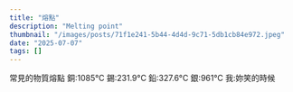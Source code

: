 ```yaml
---
title: "熔點"
description: "Melting point"
thumbnail: "/images/posts/71f1e241-5b44-4d4d-9c71-5db1cb84e972.jpeg"
date: "2025-07-07"
tags: []
---
```


常見的物質熔點
銅:1085°C
錫:231.9°C
鉛:327.6°C
銀:961°C
我:妳笑的時候

